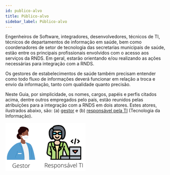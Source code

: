 ```yaml
---
id: publico-alvo
title: Público-alvo
sidebar_label: Público-alvo
---
```


Engenheiros de Software, integradores, desenvolvedores, técnicos de TI, técnicos de departamentos de informação em saúde, bem como coordenadores de setor de tecnologia das secretarias municipais de saúde, estão entre os principais profissionais envolvidos com o acesso aos serviços da RNDS. Em geral, estarão orientando e/ou realizando as ações necessárias para integração com a RNDS. 

Os gestores de estabelecimentos de saúde também precisam entender como todo fluxo de informações deverá funcionar em relação a troca e envio da informação, tanto com qualidade quanto precisão.

Neste Guia, por simplicidade, os nomes, cargos, papéis e perfis citados acima, dentre outros empregados pelo país, estão reunidos pelas atribuições para a integração com a RNDS em dois atores. Estes atores, ilustrados abaixo, são: (a) [gestor](../gestor/gestor) e (b) [responsável pela TI](../ti/ti) (Tecnologia da Informação).

![atores](../../static/img/atores.png)